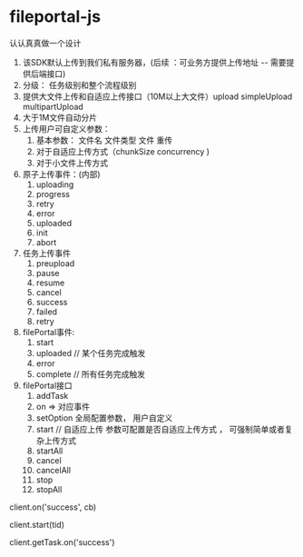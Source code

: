 # fileportal-js

认认真真做一个设计

1. 该SDK默认上传到我们私有服务器，(后续 ：可业务方提供上传地址 -- 需要提供后端接口)
2. 分级： 任务级别和整个流程级别
3. 提供大文件上传和自适应上传接口（10M以上大文件）upload simpleUpload multipartUpload
4. 大于1M文件自动分片
5. 上传用户可自定义参数：
    1. 基本参数： 文件名 文件类型 文件 重传
    1. 对于自适应上传方式（chunkSize concurrency )
    2. 对于小文件上传方式
6. 原子上传事件：(内部)
    1. uploading
    2. progress
    3. retry
    4. error
    5. uploaded
    6. init
    7. abort
7. 任务上传事件
    1. preupload
    <!-- 2. uploding -->
    3. pause
    4. resume
    5. cancel
    6. success
    7. failed
    8. retry
8. filePortal事件:
    1. start
    <!-- 2. uploading -->
    3. uploaded // 某个任务完成触发
    4. error
    5. complete   // 所有任务完成触发
9. filePortal接口
    1.  addTask
    2.  on => 对应事件
    3.  setOption 全局配置参数， 用户自定义
    <!-- 4.  simpleUpload
    5.  upload
    6.  multipartUpload -->
    7.  start // 自适应上传 参数可配置是否自适应上传方式 ， 可强制简单或者复杂上传方式
    8.  startAll
    9.  cancel
    10. cancelAll
    11. stop
    12. stopAll



client.on('success', cb)

client.start(tid)

client.getTask.on('success')
